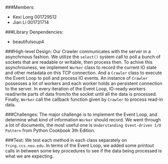 ###Members:
- Kexi Long 001729512
- Jian Li 001731714

###Library Denpendencies:
- beautifulsoup4

###High-level Design:
Our Crawler communicates with the server in a asynchrnous fashion. We utilize the `select()` system call to poll a bunch of sockets that are readable or writable, then process then.
To achive this asynchrouness, we implement `Worker` class to record the current IO state and other metadata on this TCP connection.
And a `Crawler` class to execute the Event Loop to poll and process IO events.
An instance of `Crawler` possesses a lot of workers and each worker holds an persistent connection to the server. In every iteration of the Event Loop, IO-ready workers read/write parts of data from/to the socket until all the data is processed. Finally, `Worker` call the callback function given by `Crawler` to process read-in data.

###Challenges:
The major challenge is to implement the Event Loop, and determine what kind of information `Worker` should record. We went through a lot of documents, the most useful one is `Understanding Event-driven I/O Pattern` from Python Cookbook 3th Edition.

###Test:
We test each method in each class separately on `fring.ccs.neu.edu`. In terms of the Event Loop, we added some printout calls in between some key procedures to see if the data being processed is what we are expecting.

